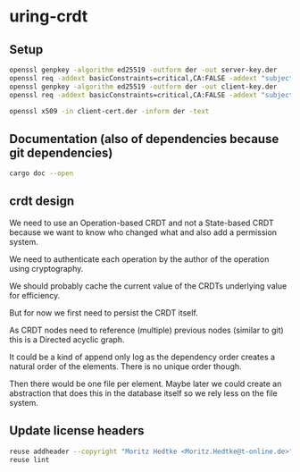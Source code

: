 <!--
SPDX-FileCopyrightText: 2022 Moritz Hedtke <Moritz.Hedtke@t-online.de>

SPDX-License-Identifier: AGPL-3.0-or-later
-->

# uring-crdt

## Setup


```bash
openssl genpkey -algorithm ed25519 -outform der -out server-key.der
openssl req -addext basicConstraints=critical,CA:FALSE -addext "subjectAltName = DNS:example.org" -nodes -x509 -keyform der -key server-key.der -outform der -out server-cert.der -sha256 -batch -days 3650 -subj "/CN=example.org"
openssl genpkey -algorithm ed25519 -outform der -out client-key.der
openssl req -addext basicConstraints=critical,CA:FALSE -addext "subjectAltName = DNS:example.org" -nodes -x509 -keyform der -key client-key.der -outform der -out client-cert.der -sha256 -batch -days 3650 -subj "/CN=example.org"

openssl x509 -in client-cert.der -inform der -text
```

## Documentation (also of dependencies because git dependencies)

```bash
cargo doc --open
```

## crdt design

We need to use an Operation-based CRDT and not a State-based CRDT because we want to know who changed what and also add a permission system.

We need to authenticate each operation by the author of the operation using cryptography.

We should probably cache the current value of the CRDTs underlying value for efficiency.

But for now we first need to persist the CRDT itself.

As CRDT nodes need to reference (multiple) previous nodes (similar to git) this is a Directed acyclic graph.

It could be a kind of append only log as the dependency order creates a natural order of the elements. There is no unique order though.

Then there would be one file per element. Maybe later we could create an abstraction that does this in the database itself so we rely less on the file system.

## Update license headers

```bash
reuse addheader --copyright "Moritz Hedtke <Moritz.Hedtke@t-online.de>" --license "AGPL-3.0-or-later" --recursive --skip-unrecognised .
reuse lint
```
